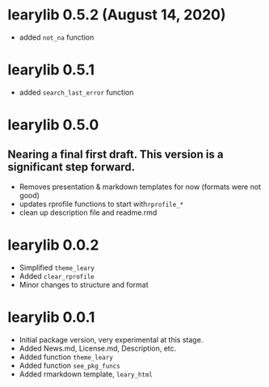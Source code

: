 # learylib 0.5.2 (August 14, 2020)

* added `not_na` function


# learylib 0.5.1

* added `search_last_error` function


# learylib 0.5.0
## Nearing a final first draft.  This version is a significant step forward. 

* Removes presentation & markdown templates for now (formats were not good)
* updates rprofile functions to start with`rprofile_*`
* clean up description file and readme.rmd


# learylib 0.0.2

* Simplified `theme_leary`
* Added `clear_rprofile`
* Minor changes to structure and format


# learylib 0.0.1

* Initial package version, very experimental at this stage.
* Added News.md, License.md, Description, etc.
* Added function `theme_leary`
* Added function `see_pkg_funcs`
* Added rmarkdown template, `leary_html`

